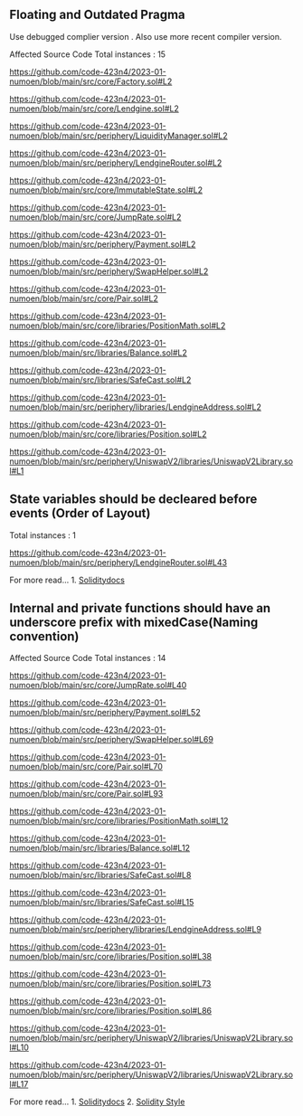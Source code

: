 ## Floating and Outdated Pragma
Use debugged complier version . Also use more recent compiler version.

Affected Source Code Total instances : 15

https://github.com/code-423n4/2023-01-numoen/blob/main/src/core/Factory.sol#L2

https://github.com/code-423n4/2023-01-numoen/blob/main/src/core/Lendgine.sol#L2

https://github.com/code-423n4/2023-01-numoen/blob/main/src/periphery/LiquidityManager.sol#L2

https://github.com/code-423n4/2023-01-numoen/blob/main/src/periphery/LendgineRouter.sol#L2

https://github.com/code-423n4/2023-01-numoen/blob/main/src/core/ImmutableState.sol#L2

https://github.com/code-423n4/2023-01-numoen/blob/main/src/core/JumpRate.sol#L2

https://github.com/code-423n4/2023-01-numoen/blob/main/src/periphery/Payment.sol#L2

https://github.com/code-423n4/2023-01-numoen/blob/main/src/periphery/SwapHelper.sol#L2

https://github.com/code-423n4/2023-01-numoen/blob/main/src/core/Pair.sol#L2

https://github.com/code-423n4/2023-01-numoen/blob/main/src/core/libraries/PositionMath.sol#L2

https://github.com/code-423n4/2023-01-numoen/blob/main/src/libraries/Balance.sol#L2

https://github.com/code-423n4/2023-01-numoen/blob/main/src/libraries/SafeCast.sol#L2

https://github.com/code-423n4/2023-01-numoen/blob/main/src/periphery/libraries/LendgineAddress.sol#L2

https://github.com/code-423n4/2023-01-numoen/blob/main/src/core/libraries/Position.sol#L2

https://github.com/code-423n4/2023-01-numoen/blob/main/src/periphery/UniswapV2/libraries/UniswapV2Library.sol#L1


## State variables should be decleared before events (Order of Layout)

Total instances : 1

https://github.com/code-423n4/2023-01-numoen/blob/main/src/periphery/LendgineRouter.sol#L43

For more read...
    1. [Soliditydocs](https://docs.soliditylang.org/en/v0.8.15/style-guide.html#order-of-layout)
    

## Internal and private functions should have an underscore prefix with mixedCase(Naming convention)

Affected Source Code
Total instances : 14

https://github.com/code-423n4/2023-01-numoen/blob/main/src/core/JumpRate.sol#L40

https://github.com/code-423n4/2023-01-numoen/blob/main/src/periphery/Payment.sol#L52

https://github.com/code-423n4/2023-01-numoen/blob/main/src/periphery/SwapHelper.sol#L69

https://github.com/code-423n4/2023-01-numoen/blob/main/src/core/Pair.sol#L70

https://github.com/code-423n4/2023-01-numoen/blob/main/src/core/Pair.sol#L93

https://github.com/code-423n4/2023-01-numoen/blob/main/src/core/libraries/PositionMath.sol#L12

https://github.com/code-423n4/2023-01-numoen/blob/main/src/libraries/Balance.sol#L12

https://github.com/code-423n4/2023-01-numoen/blob/main/src/libraries/SafeCast.sol#L8

https://github.com/code-423n4/2023-01-numoen/blob/main/src/libraries/SafeCast.sol#L15

https://github.com/code-423n4/2023-01-numoen/blob/main/src/periphery/libraries/LendgineAddress.sol#L9

https://github.com/code-423n4/2023-01-numoen/blob/main/src/core/libraries/Position.sol#L38

https://github.com/code-423n4/2023-01-numoen/blob/main/src/core/libraries/Position.sol#L73

https://github.com/code-423n4/2023-01-numoen/blob/main/src/core/libraries/Position.sol#L86

https://github.com/code-423n4/2023-01-numoen/blob/main/src/periphery/UniswapV2/libraries/UniswapV2Library.sol#L10

https://github.com/code-423n4/2023-01-numoen/blob/main/src/periphery/UniswapV2/libraries/UniswapV2Library.sol#L17


 For more read...
    1. [Soliditydocs](https://docs.soliditylang.org/en/v0.8.15/style-guide.html#function-names)
    2. [Solidity Style](https://www.notion.so/Solidity-Style-44daebebfbd645b0b9cbad7075ba42fe)



